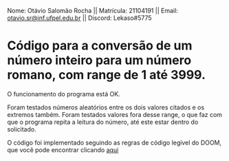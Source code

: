 Nome: Otávio Salomão Rocha		 ||     Matrícula: 21104191 ||
Email: otavio.sr@inf.ufpel.edu.br	 || Discord: Lekaso#5775

# Código para a conversão de um número inteiro para um número romano, com range de 1 até 3999.

O funcionamento do programa está OK.

Foram testados números aleatórios entre os dois valores citados e os extremos também. Foram testados valores fora desse range, o que faz com que o programa repita a leitura do número, até este estar dentro do solicitado.

O código foi implementado seguindo as regras de código legível do DOOM, que você pode encontrar clicando <a href=https://fabiensanglard.net/fd_proxy/doom3/CodeStyleConventions.pdf>aqui</a>
